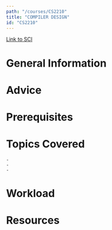```yaml
---
path: "/courses/CS2210"
title: "COMPILER DESIGN"
id: "CS2210"
---
```


[Link to SCI]("http://courses.sci.pitt.edu/courses/courses/view/CS-2210")

# General Information

# Advice

# Prerequisites

<!-- PREREQ_REPLACEMENT (Do not remove) -->

<!-- END PREREQ_REPLACEMENT (Do not remove) -->

# Topics Covered

    -
    -
    -

# Workload

<!-- TESTIMONIALS
# Testimonials
This gets replaced with Gatsby, its
data comes from Google Sheets for easier
editing!
-->

# Resources
